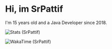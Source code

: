 <h1>Hi, im SrPattif</h1>
<p>I'm 15 years old and a Java Developer since 2018.</p>

![Stats (SrPattif)](https://github-readme-stats.vercel.app/api?username=SrPattif&show_icons=true&theme=radical)

![WakaTime (SrPattif)](https://github-readme-stats.vercel.app/api/wakatime?username=SrPattif&theme=radical)
